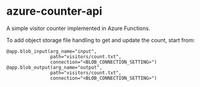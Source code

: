 # azure-counter-api

A simple visitor counter implemented in Azure Functions.

To add object storage file handling to get and update the count, start from:

```
@app.blob_input(arg_name="input",
                path="visitors/count.txt",
                connection="<BLOB_CONNECTION_SETTING>")
@app.blob_output(arg_name="output",
                path="visitors/count.txt",
                connection="<BLOB_CONNECTION_SETTING>")
```